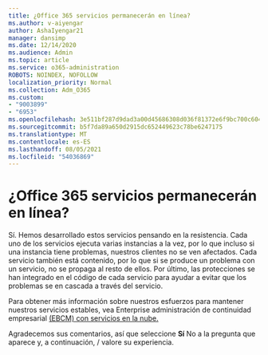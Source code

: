 ```yaml
---
title: ¿Office 365 servicios permanecerán en línea?
ms.author: v-aiyengar
author: AshaIyengar21
manager: dansimp
ms.date: 12/14/2020
ms.audience: Admin
ms.topic: article
ms.service: o365-administration
ROBOTS: NOINDEX, NOFOLLOW
localization_priority: Normal
ms.collection: Adm_O365
ms.custom:
- "9003899"
- "6953"
ms.openlocfilehash: 3e511bf287d9dad3a00d45686308d036f81372e6f9bc700c6043ed76aa5b184e
ms.sourcegitcommit: b5f7da89a650d2915dc652449623c78be6247175
ms.translationtype: MT
ms.contentlocale: es-ES
ms.lasthandoff: 08/05/2021
ms.locfileid: "54036869"
---
```

# <a name="will-office-365-services-stay-online"></a>¿Office 365 servicios permanecerán en línea?

Sí. Hemos desarrollado estos servicios pensando en la resistencia. Cada uno de los servicios ejecuta varias instancias a la vez, por lo que incluso si una instancia tiene problemas, nuestros clientes no se ven afectados. Cada servicio también está contenido, por lo que si se produce un problema con un servicio, no se propaga al resto de ellos. Por último, las protecciones se han integrado en el código de cada servicio para ayudar a evitar que los problemas se en cascada a través del servicio.

Para obtener más información sobre nuestros esfuerzos para mantener nuestros servicios estables, vea Enterprise administración de continuidad empresarial [(EBCM) con servicios en la nube.](https://go.microsoft.com/fwlink/?linkid=2124377)

Agradecemos sus comentarios, así que seleccione **Sí** No a la pregunta que aparece y, a continuación, /  valore su experiencia.